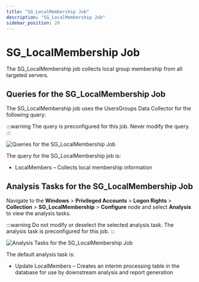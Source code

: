 ```yaml
---
title: "SG_LocalMembership Job"
description: "SG_LocalMembership Job"
sidebar_position: 20
---
```


# SG_LocalMembership Job

The SG_LocalMembership job collects local group membership from all targeted servers.

## Queries for the SG_LocalMembership Job

The SG_LocalMembership job uses the UsersGroups Data Collector for the following query:

:::warning
The query is preconfigured for this job. Never modify the query.
:::


![Queries for the SG_LocalMembership Job](/img/product_docs/accessanalyzer/12.0/solutions/windows/privilegedaccounts/logonrights/collection/localmembershipquery.webp)

The query for the SG_LocalMembership job is:

- LocalMembers – Collects local membership information

## Analysis Tasks for the SG_LocalMembership Job

Navigate to the **Windows** > **Privileged Accounts** > **Logon Rights** > **Collection** >
**SG_LocalMembership** > **Configure** node and select **Analysis** to view the analysis tasks.

:::warning
Do not modify or deselect the selected analysis task. The analysis task is
preconfigured for this job.
:::


![Analysis Tasks for the SG_LocalMembership Job](/img/product_docs/accessanalyzer/12.0/solutions/windows/privilegedaccounts/logonrights/collection/localmembershipanalysis.webp)

The default analysis task is:

- Update LocalMembers – Creates an interim processing table in the database for use by downstream
  analysis and report generation
